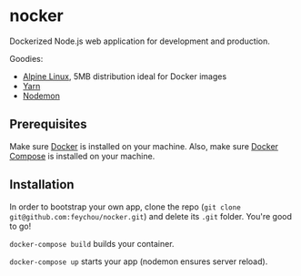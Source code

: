 # nocker
Dockerized Node.js web application for development and production.

Goodies:
- [Alpine Linux](https://hub.docker.com/_/alpine/), 5MB distribution ideal for Docker images
- [Yarn](https://yarnpkg.com/en/)
- [Nodemon](https://nodemon.io/)

## Prerequisites
Make sure [Docker](https://docs.docker.com/engine/installation/) is installed on your machine.
Also, make sure [Docker Compose](https://docs.docker.com/compose/install/) is installed on your machine.

## Installation
In order to bootstrap your own app, clone the repo (`git clone git@github.com:feychou/nocker.git`) and delete its `.git` folder. You're good to go!

`docker-compose build` builds your container.

`docker-compose up` starts your app (nodemon ensures server reload).
